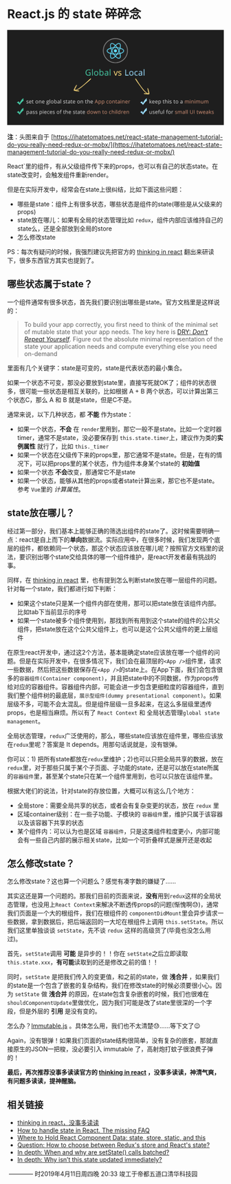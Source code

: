 # React.js 的 state 碎碎念



 ![](./banner.png)



**注**：头图来自于 [https://ihatetomatoes.net/react-state-management-tutorial-do-you-really-need-redux-or-mobx/](https://ihatetomatoes.net/react-state-management-tutorial-do-you-really-need-redux-or-mobx/)  



React`里的组件，有从父级组件传下来的props，也可以有自己的状态state。在state改变时，会触发组件重新render。

但是在实际开发中，经常会在state上很纠结，比如下面这些问题：

* 哪些是state：组件上有很多状态，哪些状态是组件的state(哪些是从父级来的props)
* state放在哪儿：如果有全局的状态管理比如 `redux`，组件内部应该维持自己的state么，还是全部放到全局的store
* 怎么修改state



PS：每次有疑问的时候，我强烈建议先把官方的 [thinking in react](https://reactjs.org/docs/thinking-in-react.html) 翻出来研读下，很多东西官方其实也提到了。



## 哪些状态属于state？



一个组件通常有很多状态，首先我们要识别出哪些是state。官方文档里是这样说的：

> To build your app correctly, you first need to think of the minimal set of mutable state that your app needs. The key here is [DRY: *Don’t Repeat Yourself*](https://en.wikipedia.org/wiki/Don%27t_repeat_yourself). Figure out the absolute minimal representation of the state your application needs and compute everything else you need on-demand

里面有几个关键字：state是可变的，state是代表状态的最小集合。

如果一个状态不可变，那没必要放到state里，直接写死就OK了；组件的状态很多，很可能一些状态是相互关联的，比如根据 A + B 两个状态，可以计算出第三个状态C，那么 A 和 B 就是state，但是C不是。

通常来说，以下几种状态，都 **不能** 作为state：

* 如果一个状态，**不会** 在 `render`里用到，那它一般不是state。比如一个定时器timer，通常不是state，没必要保存到 `this.state.timer`上，建议作为类的**实例属性** 就行了，比如 `this._timer` 
* 如果一个状态在父级传下来的props里，那它通常不是state。但是，在有的情况下，可以把props里的某个状态，作为组件本身某个state的 **初始值** 
* 如果一个状态 **不会**改变，那通常它不是state
* 如果一个状态，能够从其他的props或者state计算出来，那它也不是state。参考 `Vue`里的 *计算属性*。



## state放在哪儿？



经过第一部分，我们基本上能够正确的筛选出组件的state了。这时候需要明确一点：react是自上而下的**单向**数据流。实际应用中，在很多时候，我们发现两个底层的组件，都依赖同一个状态，那这个状态应该放在哪儿呢？按照官方文档里的说法，要识别出哪个state交给具体的哪一个组件维护，是react开发者最有挑战的事。

同样，在 [thinking in react](https://reactjs.org/docs/thinking-in-react.html) 里，也有提到怎么判断state放在哪一层组件的问题。针对每一个state，我们都进行如下判断：

* 如果这个state只是某一个组件内部在使用，那可以把state放在该组件内部。比如tab下当前显示的序号
* 如果一个state被多个组件使用到，那找到所有用到这个state的组件的公共父组件，把state放在这个公共父组件上，也可以是这个公共父组件的更上层组件

在原生react开发中，通过这2个方法，基本能确定state应该放在哪一个组件的问题。但是在实际开发中，在很多情况下，我们会在最顶层的`<App />`组件里，请求一些数据，然后把这些数据保存在`<App />`的state上。在App下面，我们会包含很多的`容器组件(Container component)`，并且把state中的不同数据，作为props传给对应的容器组件。容器组件内部，可能会进一步包含更细粒度的容器组件，直到我们整个组件树的最底层，`展示型组件(dummy presentational component)`。如果层级不多，可能不会太混乱。但是组件层级一旦多起来，在这么多层级里透传props，也是相当麻烦。所以有了 `React Context` 和 全局状态管理`global state management`。

全局状态管理，`redux`广泛使用的，那么，哪些state应该放在组件里，哪些应该放在`redux`里呢？答案是 It depends。用那句话说就是，没有银弹。

你可以：1) 把所有state都放在`redux`里维护；2)也可以只把全局共享的数据，放在`redux`里，对于那些只属于某个子页面、子功能的state，还是可以放在state所属的`容器组件`里，甚至某个state只在某一个组件里用到，也可以只放在该组件里。

根据大佬们的说法，针对state的存放位置，大概可以有这么几个地方：

* 全局store：需要全局共享的状态，或者会有复杂变更的状态，放在 `redux` 里
* 区域container级别：在一些子功能、子模块的 `容器组件`里，维护只属于该容器以及该容器下共享的状态
* 某个组件内：可以认为也是区域 `容器组件`，只是这类组件粒度更小，内部可能会有一些自己内部的展示相关state，比如一个可折叠样式是展开还是收起



## 怎么修改state？



怎么修改state？这也算一个问题么？感觉有凑字数的嫌疑了……

其实这还是算一个问题的。那我们目前的页面来说，**没有**用到`redux`这样的全局状态管理，也没用上`React Context`来解决不断透传props的问题(惭愧啊😓)，通常我们页面是一个大的根组件，我们在根组件的 `componentDidMount`里会异步请求一些数据，拿到数据后，把后端返回的一大坨在根组件上调用 `this.setState`。所以我们这里单独谈谈 `setState`，先不谈 `redux` 这样的高级货了(毕竟也没怎么用过)。

首先，`setState`调用 **可能** 是异步的！！你在 `setState`之后立即读取 `this.state.xxx`，**有可能**读取到的还是修改之前的值！！

同时，`setState` 是把我们传入的变更值，和之前的state，做 **浅合并** ，如果我们的state是一个包含了嵌套的复杂结构，我们在修改state的时候必须要很小心。因为 `setState` 做 **浅合并** 的原因，在state包含复杂嵌套的时候，我们也很难在 `shouldComponentUpdate`里做优化，因为我们可能是改了state里很深的一个字段，但是外层的 **引用** 是没有变的。

怎么办？[Immutable.js](https://immutable-js.github.io/immutable-js/) 。具体怎么用，我们也不太清楚😓……等下文了😉

Again，没有银弹！如果我们页面的state结构很简单，没有复杂的嵌套，那就直接原生的JSON一把梭，没必要引入 immutable 了，高射炮打蚊子很浪费子弹的！



**最后，再次推荐没事多读读官方的 [thinking in react](https://reactjs.org/docs/thinking-in-react.html) ，没事多读读，神清气爽，有问题多读读，提神醒脑。** 



## 相关链接



* [thinking in react，没事多读读](https://reactjs.org/docs/thinking-in-react.html)
* [How to handle state in React. The missing FAQ](https://medium.com/react-ecosystem/how-to-handle-state-in-react-6f2d3cd73a0c)
* [Where to Hold React Component Data: state, store, static, and this](https://medium.freecodecamp.org/where-do-i-belong-a-guide-to-saving-react-component-data-in-state-store-static-and-this-c49b335e2a00) 
* [Question: How to choose between Redux's store and React's state?](https://github.com/reduxjs/redux/issues/1287) 
* [In depth: When and why are setState() calls batched?](https://stackoverflow.com/a/48610973/458193)
* [In depth: Why isn’t this.state updated immediately?](https://github.com/facebook/react/issues/11527#issuecomment-360199710)  







​                ———— 时2019年4月11日周四晚 20:33 竣工于帝都五道口清华科技园